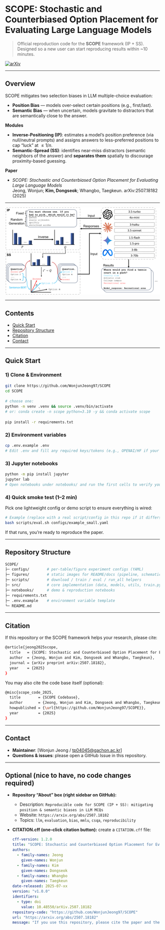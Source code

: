 # SCOPE: Stochastic and Counterbiased Option Placement for Evaluating Large Language Models

> Official reproduction code for the **SCOPE** framework (IP + SS).  
> Designed so a new user can start reproducing results within ~10 minutes.

[![arXiv](https://img.shields.io/badge/arXiv-2507.18182-b31b1b.svg)](https://arxiv.org/abs/2507.18182)
<!-- Optional badges:
[![License](https://img.shields.io/badge/License-MIT-yellow.svg)](LICENSE)
[![Python](https://img.shields.io/badge/Python-3.10%2B-blue.svg)]()
-->

---

## Overview

SCOPE mitigates two selection biases in LLM multiple-choice evaluation:

- **Position Bias** — models over-select certain positions (e.g., first/last).
- **Semantic Bias** — when uncertain, models gravitate to distractors that are semantically close to the answer.

**Modules**
- **Inverse-Positioning (IP)**: estimates a model’s position preference (via null/neutral prompts) and assigns answers to less-preferred positions to cap “luck” at $` \le 1/n `$.
- **Semantic-Spread (SS)**: identifies near-miss distractors (semantic neighbors of the answer) and **separates them** spatially to discourage proximity-based guessing.

**Paper**
- *SCOPE: Stochastic and Counterbiased Option Placement for Evaluating Large Language Models*  
  Jeong, Wonjun; **Kim, Dongseok**; Whangbo, Taegkeun. arXiv:2507.18182 (2025)

---

<p align="center">
  <img src="figures/pipeline.png" alt="SCOPE Pipeline (IP + SS)" width="820">
</p>

---

## Contents

- [Quick Start](#quick-start)
- [Repository Structure](#repository-structure)
- [Citation](#citation)
- [Contact](#contact)

---

## Quick Start

### 1) Clone & Environment
```bash
git clone https://github.com/WonjunJeong97/SCOPE
cd SCOPE

# choose one:
python -m venv .venv && source .venv/bin/activate
# or: conda create -n scope python=3.10 -y && conda activate scope

pip install -r requirements.txt
```

### 2) Environment variables
```bash
cp .env.example .env
# Edit .env and fill any required keys/tokens (e.g., OPENAI/HF if your setup needs them).
```

### 3) Jupyter notebooks
```bash
python -m pip install jupyter
jupyter lab
# Open notebooks under notebooks/ and run the first cells to verify your setup.
```

### 4) Quick smoke test (1–2 min)
Pick one lightweight config or demo script to ensure everything is wired:
```bash
# Example (replace with a real script/config in this repo if it differs)
bash scripts/eval.sh configs/example_small.yaml
```
If that runs, you’re ready to reproduce the paper.

---

## Repository Structure
```bash
SCOPE/
├─ configs/        # per-table/figure experiment configs (YAML)
├─ figures/        # static images for README/docs (pipeline, schematics)
├─ scripts/        # download / train / eval / run_all helpers
├─ src/            # core implementation (data, models, utils, train.py, etc.)
├─ notebooks/      # demo & reproduction notebooks
├─ requirements.txt
├─ .env.example    # environment variable template
└─ README.md
```

---

## Citation
If this repository or the SCOPE framework helps your research, please cite:
```bash
@article{jeong2025scope,
  title   = {SCOPE: Stochastic and Counterbiased Option Placement for Evaluating Large Language Models},
  author  = {Jeong, Wonjun and Kim, Dongseok and Whangbo, Taegkeun},
  journal = {arXiv preprint arXiv:2507.18182},
  year    = {2025}
}
```
You may also cite the code base itself (optional):
```bash
@misc{scope_code_2025,
  title        = {SCOPE Codebase},
  author       = {Jeong, Wonjun and Kim, Dongseok and Whangbo, Taegkeun},
  howpublished = {\url{https://github.com/WonjunJeong97/SCOPE}},
  year         = {2025}
}
```

---

## Contact
- **Maintainer**: [Wonjun Jeong / tp04045@gachon.ac.kr]
- **Questions & issues**: please open a GitHub Issue in this repository.

---

## Optional (nice to have, no code changes required)

- **Repository “About” box (right sidebar on GitHub):**  
  - Description: `Reproducible code for SCOPE (IP + SS): mitigating position & semantic biases in LLM MCQs`  
  - Website: `https://arxiv.org/abs/2507.18182`  
  - Topics: `llm`, `evaluation`, `bias`, `mmlu`, `csqa`, `reproducibility`

- **CITATION.cff (one-click citation button):** create a `CITATION.cff` file:
  ```yaml
  cff-version: 1.2.0
  title: "SCOPE: Stochastic and Counterbiased Option Placement for Evaluating Large Language Models"
  authors:
    - family-names: Jeong
      given-names: Wonjun
    - family-names: Kim
      given-names: Dongseok
    - family-names: Whangbo
      given-names: Taegkeun
  date-released: 2025-07-xx
  version: "v1.0.0"
  identifiers:
    - type: doi
      value: 10.48550/arXiv.2507.18182
  repository-code: "https://github.com/WonjunJeong97/SCOPE"
  url: "https://arxiv.org/abs/2507.18182"
  message: "If you use this repository, please cite the paper and the code."

